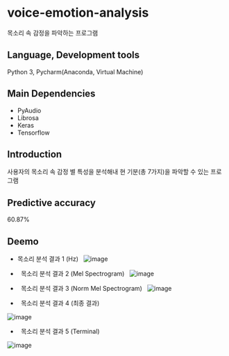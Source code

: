 # voice-emotion-analysis
목소리 속 감정을 파악하는 프로그램

## Language, Development tools
Python 3, Pycharm(Anaconda, Virtual Machine)

## Main Dependencies
- PyAudio
- Librosa
- Keras
- Tensorflow

## Introduction
사용자의 목소리 속 감정 별 특성을 분석해내 현 기분(총 7가지)을 파악할 수 있는 프로그램

##  Predictive accuracy
60.87%

## Deemo
- 목소리 분석 결과 1 (Hz)&nbsp;&nbsp;
![image](https://user-images.githubusercontent.com/93585651/145567927-eb663266-e7bf-44eb-9a9c-b244781f7703.png)


- &nbsp;&nbsp;목소리 분석 결과 2 (Mel Spectrogram)&nbsp;&nbsp;
![image](https://user-images.githubusercontent.com/93585651/145568081-67058c91-ae82-46fb-a2c4-93d48a04075e.png)

- &nbsp;&nbsp;목소리 분석 결과 3 (Norm Mel Spectrogram)&nbsp;&nbsp;
![image](https://user-images.githubusercontent.com/93585651/145568216-4f634b0a-84f2-45e8-8d73-3e49abfb6324.png)


- &nbsp;&nbsp;목소리 분석 결과 4 (최종 결과)&nbsp;&nbsp;

![image](https://user-images.githubusercontent.com/93585651/145568630-3e34293c-900e-4ae1-8ba9-c3bbe4d731c9.png)


- &nbsp;&nbsp;목소리 분석 결과 5 (Terminal)

![image](https://user-images.githubusercontent.com/93585651/145568689-c1382364-a446-4246-9f84-53734b2c60c5.png)






